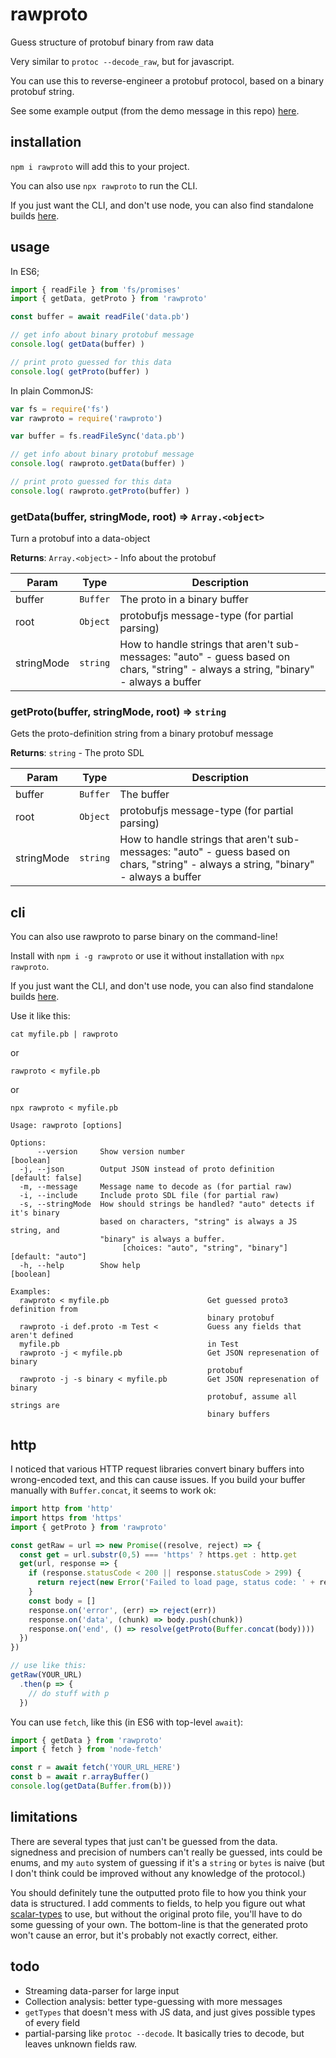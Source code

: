 # rawproto

Guess structure of protobuf binary from raw data

Very similar to `protoc --decode_raw`, but for javascript.

You can use this to reverse-engineer a protobuf protocol, based on a binary protobuf string.

See some example output (from the demo message in this repo) [here](https://gist.github.com/konsumer/3647d466b497e6950b12291e47f11eeb).

## installation

`npm i rawproto` will add this to your project.

You can also use `npx rawproto` to run the CLI.

If you just want the CLI, and don't use node, you can also find standalone builds [here](https://github.com/konsumer/rawproto/releases).


## usage

In ES6;

```js
import { readFile } from 'fs/promises'
import { getData, getProto } from 'rawproto'

const buffer = await readFile('data.pb')

// get info about binary protobuf message
console.log( getData(buffer) )

// print proto guessed for this data
console.log( getProto(buffer) )
```

In plain CommonJS:

```js
var fs = require('fs')
var rawproto = require('rawproto')

var buffer = fs.readFileSync('data.pb')

// get info about binary protobuf message
console.log( rawproto.getData(buffer) )

// print proto guessed for this data
console.log( rawproto.getProto(buffer) )
```

### getData(buffer, stringMode, root) ⇒ <code>Array.&lt;object&gt;</code>
Turn a protobuf into a data-object
  
**Returns**: <code>Array.&lt;object&gt;</code> - Info about the protobuf  

| Param | Type | Description |
| --- | --- | --- |
| buffer | <code>Buffer</code> | The proto in a binary buffer |
| root | <code>Object</code> | protobufjs message-type (for partial parsing) |
| stringMode | <code>string</code> | How to handle strings that aren't sub-messages: "auto" - guess based on chars, "string" - always a string, "binary" - always a buffer |

### getProto(buffer, stringMode, root) ⇒ <code>string</code>
Gets the proto-definition string from a binary protobuf message
 
**Returns**: <code>string</code> - The proto SDL  

| Param | Type | Description |
| --- | --- | --- |
| buffer | <code>Buffer</code> | The buffer |
| root | <code>Object</code> | protobufjs message-type (for partial parsing) |
| stringMode | <code>string</code> | How to handle strings that aren't sub-messages: "auto" - guess based on chars, "string" - always a string, "binary" - always a buffer |

## cli

You can also use rawproto to parse binary on the command-line!

Install with `npm i -g rawproto` or use it without installation with `npx rawproto`.

If you just want the CLI, and don't use node, you can also find standalone builds [here](https://github.com/konsumer/rawproto/releases).

Use it like this:

```
cat myfile.pb | rawproto
```

or

```
rawproto < myfile.pb
```

or

```
npx rawproto < myfile.pb
```

```
Usage: rawproto [options]

Options:
      --version     Show version number                                [boolean]
  -j, --json        Output JSON instead of proto definition     [default: false]
  -m, --message     Message name to decode as (for partial raw)
  -i, --include     Include proto SDL file (for partial raw)
  -s, --stringMode  How should strings be handled? "auto" detects if it's binary
                    based on characters, "string" is always a JS string, and
                    "binary" is always a buffer.
                         [choices: "auto", "string", "binary"] [default: "auto"]
  -h, --help        Show help                                          [boolean]

Examples:
  rawproto < myfile.pb                      Get guessed proto3 definition from
                                            binary protobuf
  rawproto -i def.proto -m Test <           Guess any fields that aren't defined
  myfile.pb                                 in Test
  rawproto -j < myfile.pb                   Get JSON represenation of binary
                                            protobuf
  rawproto -j -s binary < myfile.pb         Get JSON represenation of binary
                                            protobuf, assume all strings are
                                            binary buffers
```

## http

I noticed that various HTTP request libraries convert binary buffers into wrong-encoded text, and this can cause issues. If you build your buffer manually with `Buffer.concat`, it seems to work ok:

```js
import http from 'http'
import https from 'https'
import { getProto } from 'rawproto'

const getRaw = url => new Promise((resolve, reject) => {
  const get = url.substr(0,5) === 'https' ? https.get : http.get
  get(url, response => {
    if (response.statusCode < 200 || response.statusCode > 299) {
      return reject(new Error('Failed to load page, status code: ' + response.statusCode))
    }
    const body = []
    response.on('error', (err) => reject(err))
    response.on('data', (chunk) => body.push(chunk))
    response.on('end', () => resolve(getProto(Buffer.concat(body))))
  })
})

// use like this:
getRaw(YOUR_URL)
  .then(p => {
    // do stuff with p
  })
```


You can use `fetch`, like this (in ES6 with top-level `await`):

```js
import { getData } from 'rawproto'
import { fetch } from 'node-fetch'

const r = await fetch('YOUR_URL_HERE')
const b = await r.arrayBuffer()
console.log(getData(Buffer.from(b)))
```


## limitations

There are several types that just can't be guessed from the data. signedness and precision of numbers can't really be guessed, ints could be enums, and my `auto` system of guessing if it's a `string` or `bytes` is naive (but I don't think could be improved without any knowledge of the protocol.)

You should definitely tune the outputted proto file to how you think your data is structured. I add comments to fields, to help you figure out what [scalar-types](https://developers.google.com/protocol-buffers/docs/proto3#scalar) to use, but without the original proto file, you'll have to do some guessing of your own. The bottom-line is that the generated proto won't cause an error, but it's probably not exactly correct, either.


## todo

* Streaming data-parser for large input
* Collection analysis: better type-guessing with more messages
* `getTypes` that doesn't mess with JS data, and just gives possible types of every field
* partial-parsing like `protoc --decode`. It basically tries to decode, but leaves unknown fields raw.
